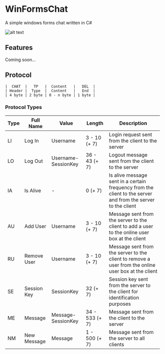 # WinFormsChat
A simple windows forms chat written in C#

![alt text](https://raw.githubusercontent.com/JulianG97/WinFormsChat/master/Client/icon.ico)

## Features
Coming soon...

## Protocol
```
|  CHAT  |   TP   |  Content   |   DEL  |
| Header |  Type  |  Content   |   End  |
| 4 byte | 2 byte | 0 - n byte | 1 byte |
```

### Protocol Types
| Type | Full Name | Value | Length | Description |
| ---- | --------- | ----- | ------ | ----------- |
| LI | Log In | Username | 3 - 10 (+ 7) | Login request sent from the client to the server |
| LO | Log Out | Username-SessionKey | 36 - 43 (+ 7) | Logout message sent from the client to the server |
| IA | Is Alive | - | 0 (+ 7) | Is alive message sent in a certain frequency from the client to the server and from the server to the client |
| AU | Add User | Username | 3 - 10 (+ 7) | Message sent from the server to the client to add a user to the online user box at the client |
| RU | Remove User | Username | 3 - 10 (+ 7) | Message sent from the server to the client to remove a user from the online user box at the client |
| SE | Session Key | SessionKey | 32 (+ 7) | Session key sent from the server to the client for identification purposes |
| ME | Message | Message-SessionKey | 34 - 533 (+ 7) | Message sent from the client to the server |
| NM | New Message | Message | 1 - 500 (+ 7) | Message sent from the server to all clients |
